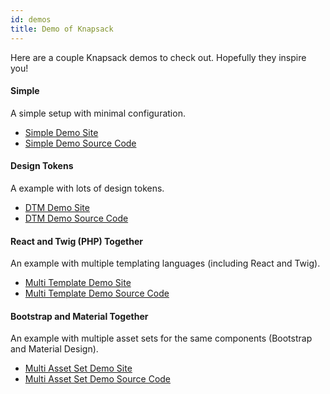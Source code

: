 ```yaml
---
id: demos
title: Demo of Knapsack
---
```


Here are a couple Knapsack demos to check out. Hopefully they inspire you!

#### Simple

A simple setup with minimal configuration.

- [Simple Demo Site](https://demo-simple.knapsack.basalt.io/)
- [Simple Demo Source Code](https://github.com/basaltinc/knapsack/tree/master/examples/simple)
  
#### Design Tokens

A example with lots of design tokens.

- [DTM Demo Site](httpsn://demo-design-token-mania.knapsack.basalt.io/)
- [DTM Demo Source Code](https://github.com/basaltinc/knapsack/tree/master/examples/design-token-mania)

#### React and Twig (PHP) Together
  
An example with multiple templating languages (including React and Twig).

- [Multi Template Demo Site](https://demo-multi-templates.knapsack.basalt.io/)
- [Multi Template Demo Source Code](https://github.com/basaltinc/knapsack/tree/master/examples/multi-templates)
  
#### Bootstrap and Material Together  

An example with multiple asset sets for the same components (Bootstrap and Material Design).

- [Multi Asset Set Demo Site](https://demo-bootstrap.knapsack.basalt.io/)
- [Multi Asset Set Demo Source Code](https://github.com/basaltinc/knapsack/tree/master/examples/bootstrap)
